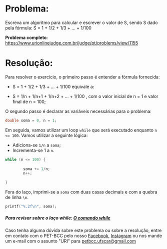 # Problema:    
Escreva um algoritmo para calcular e escrever o valor de S, sendo S dado pela fórmula:
S = 1 + 1/2 + 1/3 + … + 1/100

**Problema completo**: https://www.urionlinejudge.com.br/judge/pt/problems/view/1155


# Resolução:
Para resolver o exercício, o primeiro passo é entender a fórmula fornecida:

- S = 1 + 1/2 + 1/3 + … + 1/100  equivale a:

- S = 1/n + 1/n+1 + 1/n+2 + … + 1/100 , com o valor inicial de n = 1 e valor final de n = 100;

O segundo passo é declarar as variáveis necessárias para o problema:

```c
double soma = 0, n = 1;
```

Em seguida, vamos utilizar um loop `while` que será executado enquanto `n <= 100`. Vamos utilizar a seguinte lógica:  

- Adiciona-se `1/n` a `soma`;
- Incrementa-se 1 a `n`.

```c
while (n <= 100) {
        
        soma += 1/n;
        n++;

}
```

Fora do laço, imprimi-se a `soma` com duas casas decimais e com a quebra de linha `\n`.

```c    
printf("%.2f\n", soma);
```

##### Para revisar sobre o laço while: [O comando while](http://linguagemc.com.br/o-comando-while-em-c/)
    
Caso tenha alguma dúvida sobre este problema ou sobre a resolução, entre em contato com o PET-BCC pelo nosso
[Facebook](https://www.facebook.com/petbcc/),
[Instagram](https://www.instagram.com/petbcc.ufscar/)
ou nos mande um e-mail com o assunto "URI" para  petbcc.ufscar@gmail.com
